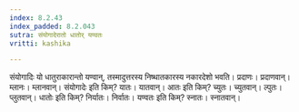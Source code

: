 ```yaml
---
index: 8.2.43
index_padded: 8.2.043
sutra: संयोगादेरातो धातोर् यण्वतः
vritti: kashika

---
```

संयोगादिः यो धातुराकारान्तो यण्वान्, तस्मादुत्तरस्य निष्थातकारस्य नकारदेशो भवति। प्रदाणः। प्रदाणवान्। म्लानः। म्लानवान्। संयोगादेः इति किम्? यातः। यातवान्। आतः इति किम्? च्युतः। च्युतवान्। ल्पुतः। प्लुतवान्। धातोः इति किम्? निर्यातः। निर्वातः। यण्वतः इति किम्? स्नातः। स्नातवान्।